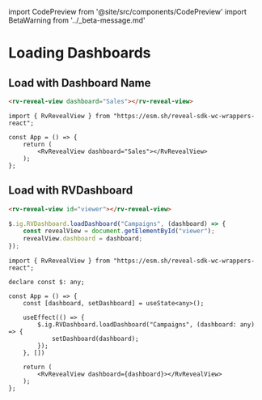 import CodePreview from '@site/src/components/CodePreview'
import BetaWarning from '../_beta-message.md'

<style type="text/css">{`.container {max-width: unset}`}</style>

# Loading Dashboards

<BetaWarning />

## Load with Dashboard Name

<CodePreview previewHeight="800" sourceOpen="true">

```html
<rv-reveal-view dashboard="Sales"></rv-reveal-view>
```

```tsx
import { RvRevealView } from "https://esm.sh/reveal-sdk-wc-wrappers-react";

const App = () => {
    return (
        <RvRevealView dashboard="Sales"></RvRevealView>
    );
};
```

</CodePreview>

## Load with RVDashboard

<CodePreview previewHeight="800" sourceOpen="true">

```html
<rv-reveal-view id="viewer"></rv-reveal-view>
```

```js
$.ig.RVDashboard.loadDashboard("Campaigns", (dashboard) => {
    const revealView = document.getElementById("viewer");
    revealView.dashboard = dashboard;
});
```

```tsx
import { RvRevealView } from "https://esm.sh/reveal-sdk-wc-wrappers-react";

declare const $: any;

const App = () => {
    const [dashboard, setDashboard] = useState<any>();

    useEffect(() => {
        $.ig.RVDashboard.loadDashboard("Campaigns", (dashboard: any) => {
            setDashboard(dashboard);
        });
    }, [])
    
    return (
        <RvRevealView dashboard={dashboard}></RvRevealView>
    );
};
```

</CodePreview>